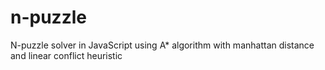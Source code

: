 # n-puzzle
N-puzzle solver in JavaScript using A* algorithm with manhattan distance and linear conflict heuristic
